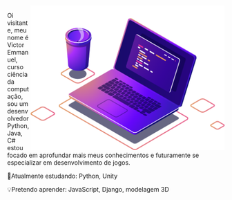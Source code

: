 <img src="computer-illustration.png" min-width="400px" max-width="450px" width="450px" align="right" alt="Traveling">

<p align="left">
Oi visitante, meu nome é Victor Emmanuel, curso ciência da computação, sou um desenvolvedor Python, Java, C#
estou focado em aprofundar mais meus conhecimentos e futuramente se especializar em desenvolvimento de jogos.
</p>

<p align="left">
🔎Atualmente estudando: Python, Unity
</p>

<p align="left">
💡Pretendo aprender: JavaScript, Django, modelagem 3D
</p>


